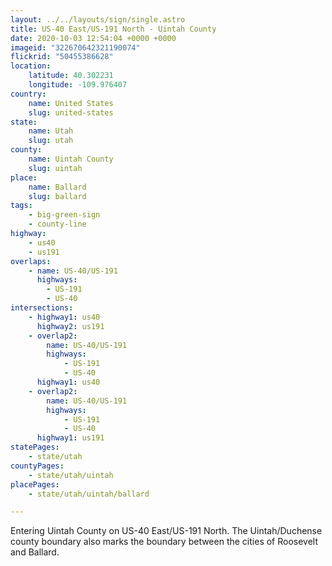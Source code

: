```yaml
---
layout: ../../layouts/sign/single.astro
title: US-40 East/US-191 North - Uintah County
date: 2020-10-03 12:54:04 +0000 +0000
imageid: "322670642321190074"
flickrid: "50455386628"
location:
    latitude: 40.302231
    longitude: -109.976407
country:
    name: United States
    slug: united-states
state:
    name: Utah
    slug: utah
county:
    name: Uintah County
    slug: uintah
place:
    name: Ballard
    slug: ballard
tags:
    - big-green-sign
    - county-line
highway:
    - us40
    - us191
overlaps:
    - name: US-40/US-191
      highways:
        - US-191
        - US-40
intersections:
    - highway1: us40
      highway2: us191
    - overlap2:
        name: US-40/US-191
        highways:
            - US-191
            - US-40
      highway1: us40
    - overlap2:
        name: US-40/US-191
        highways:
            - US-191
            - US-40
      highway1: us191
statePages:
    - state/utah
countyPages:
    - state/utah/uintah
placePages:
    - state/utah/uintah/ballard

---
```

Entering Uintah County on US-40 East/US-191 North.  The Uintah/Duchense county boundary also marks the boundary between the cities of Roosevelt and Ballard.